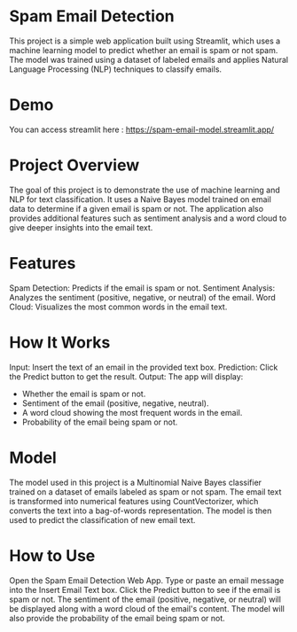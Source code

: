 # Spam Email Detection
This project is a simple web application built using Streamlit, which uses a machine learning model to predict whether an email is spam or not spam. The model was trained using a dataset of labeled emails and applies Natural Language Processing (NLP) techniques to classify emails.

# Demo
You can access streamlit here : https://spam-email-model.streamlit.app/

# Project Overview
The goal of this project is to demonstrate the use of machine learning and NLP for text classification. It uses a Naive Bayes model trained on email data to determine if a given email is spam or not. The application also provides additional features such as sentiment analysis and a word cloud to give deeper insights into the email text.

# Features
Spam Detection: Predicts if the email is spam or not.
Sentiment Analysis: Analyzes the sentiment (positive, negative, or neutral) of the email.
Word Cloud: Visualizes the most common words in the email text.

# How It Works
Input: Insert the text of an email in the provided text box.
Prediction: Click the Predict button to get the result.
Output: The app will display:
- Whether the email is spam or not.
- Sentiment of the email (positive, negative, neutral).
- A word cloud showing the most frequent words in the email.
- Probability of the email being spam or not.

# Model
The model used in this project is a Multinomial Naive Bayes classifier trained on a dataset of emails labeled as spam or not spam. The email text is transformed into numerical features using CountVectorizer, which converts the text into a bag-of-words representation. The model is then used to predict the classification of new email text.

# How to Use
Open the Spam Email Detection Web App.
Type or paste an email message into the Insert Email Text box.
Click the Predict button to see if the email is spam or not.
The sentiment of the email (positive, negative, or neutral) will be displayed along with a word cloud of the email's content.
The model will also provide the probability of the email being spam or not.
